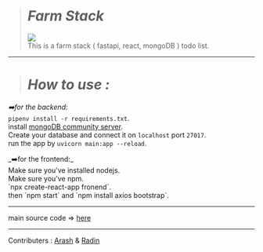 ># _Farm Stack_
><img src="https://skillicons.dev/icons?i=fastapi,react,mongo" /><br>
This is a farm stack ( fastapi, react, mongoDB ) todo list.
***
># _How to use :_
_➡️for the backend:_<br>
`pipenv install -r requirements.txt`.<br>
install [mongoDB community server](https://www.mongodb.com/try/download/community).<br>
Create your database and connect it on `localhost` port `27017`.<br>
run the app by `uvicorn main:app --reload`.
</hr>
_➡️for the frontend:_<br>
Make sure you've installed nodejs.<br>
Make sure you've npm.<br> 
`npx create-react-app fronend`.<br>
then `npm start` and `npm install axios bootstrap`.


***
main source code => [here](https://github.com/BekBrace/FARM-Stack-Course)
***
Contributers : [Arash](https://github.com/ArashHaraj) & [Radin](https://github.com/radini1)

